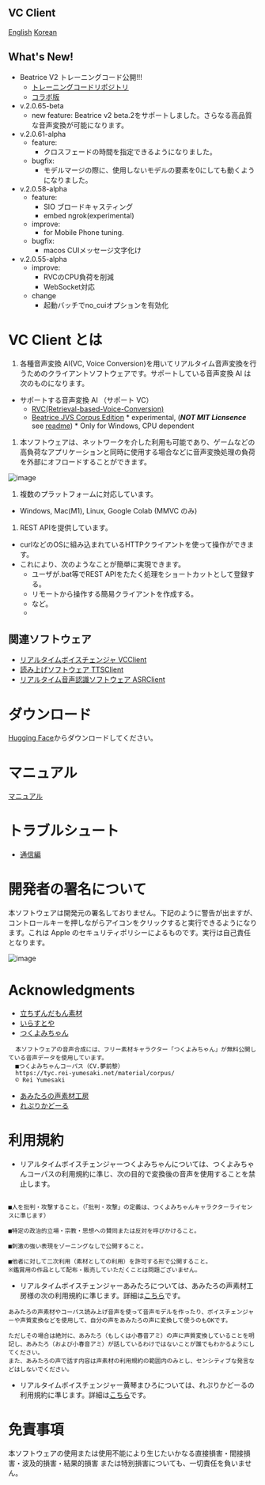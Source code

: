 ## VC Client

[English](/README_en.md) [Korean](/README_ko.md)

## What's New!
- Beatrice V2 トレーニングコード公開!!!
  - [トレーニングコードリポジトリ](https://huggingface.co/fierce-cats/beatrice-trainer)
  - [コラボ版](https://github.com/w-okada/beatrice-trainer-colab)
- v.2.0.65-beta
  - new feature: Beatrice v2 beta.2をサポートしました。さらなる高品質な音声変換が可能になります。
- v.2.0.61-alpha
  - feature:
    - クロスフェードの時間を指定できるようになりました。
  - bugfix:
    - モデルマージの際に、使用しないモデルの要素を0にしても動くようになりました。
- v.2.0.58-alpha
  - feature:
    - SIO ブロードキャスティング
    - embed ngrok(experimental)
  - improve:
    - for Mobile Phone tuning.
  - bugfix:
    - macos CUIメッセージ文字化け
- v.2.0.55-alpha
  - improve:
    - RVCのCPU負荷を削減
    - WebSocket対応
  - change
    - 起動バッチでno_cuiオプションを有効化

# VC Client とは

1. 各種音声変換 AI(VC, Voice Conversion)を用いてリアルタイム音声変換を行うためのクライアントソフトウェアです。サポートしている音声変換 AI は次のものになります。

- サポートする音声変換 AI （サポート VC）
  - [RVC(Retrieval-based-Voice-Conversion)](https://github.com/liujing04/Retrieval-based-Voice-Conversion-WebUI)
  - [Beatrice JVS Corpus Edition](https://prj-beatrice.com/) * experimental,  (***NOT MIT Licnsence*** see [readme](https://github.com/w-okada/voice-changer/blob/master/server/voice_changer/Beatrice/)) *  Only for Windows, CPU dependent
1. 本ソフトウェアは、ネットワークを介した利用も可能であり、ゲームなどの高負荷なアプリケーションと同時に使用する場合などに音声変換処理の負荷を外部にオフロードすることができます。

![image](https://user-images.githubusercontent.com/48346627/206640768-53f6052d-0a96-403b-a06c-6714a0b7471d.png)

1. 複数のプラットフォームに対応しています。

- Windows, Mac(M1), Linux, Google Colab (MMVC のみ)

1. REST APIを提供しています。

- curlなどのOSに組み込まれているHTTPクライアントを使って操作ができます。
- これにより、次のようなことが簡単に実現できます。
  - ユーザが.bat等でREST APIをたたく処理をショートカットとして登録する。
  - リモートから操作する簡易クライアントを作成する。
  - など。
  - 
## 関連ソフトウェア
- [リアルタイムボイスチェンジャ VCClient](https://github.com/w-okada/voice-changer)
- [読み上げソフトウェア TTSClient](https://github.com/w-okada/ttsclient)
- [リアルタイム音声認識ソフトウェア ASRClient](https://github.com/w-okada/asrclient)

# ダウンロード
[Hugging Face](https://huggingface.co/wok000/vcclient000/tree/main)からダウンロードしてください。

# マニュアル

[マニュアル](docs/01_basic_v2.0.z.md)


# トラブルシュート

- [通信編](tutorials/trouble_shoot_communication_ja.md)


# 開発者の署名について

本ソフトウェアは開発元の署名しておりません。下記のように警告が出ますが、コントロールキーを押しながらアイコンをクリックすると実行できるようになります。これは Apple のセキュリティポリシーによるものです。実行は自己責任となります。

![image](https://user-images.githubusercontent.com/48346627/212567711-c4a8d599-e24c-4fa3-8145-a5df7211f023.png)

# Acknowledgments

- [立ちずんだもん素材](https://seiga.nicovideo.jp/seiga/im10792934)
- [いらすとや](https://www.irasutoya.com/)
- [つくよみちゃん](https://tyc.rei-yumesaki.net/)

```
  本ソフトウェアの音声合成には、フリー素材キャラクター「つくよみちゃん」が無料公開している音声データを使用しています。
  ■つくよみちゃんコーパス（CV.夢前黎）
  https://tyc.rei-yumesaki.net/material/corpus/
  © Rei Yumesaki
```

- [あみたろの声素材工房](https://amitaro.net/)
- [れぷりかどーる](https://kikyohiroto1227.wixsite.com/kikoto-utau)

# 利用規約

- リアルタイムボイスチェンジャーつくよみちゃんについては、つくよみちゃんコーパスの利用規約に準じ、次の目的で変換後の音声を使用することを禁止します。

```

■人を批判・攻撃すること。（「批判・攻撃」の定義は、つくよみちゃんキャラクターライセンスに準じます）

■特定の政治的立場・宗教・思想への賛同または反対を呼びかけること。

■刺激の強い表現をゾーニングなしで公開すること。

■他者に対して二次利用（素材としての利用）を許可する形で公開すること。
※鑑賞用の作品として配布・販売していただくことは問題ございません。
```

- リアルタイムボイスチェンジャーあみたろについては、あみたろの声素材工房様の次の利用規約に準じます。詳細は[こちら](https://amitaro.net/voice/faq/#index_id6)です。

```
あみたろの声素材やコーパス読み上げ音声を使って音声モデルを作ったり、ボイスチェンジャーや声質変換などを使用して、自分の声をあみたろの声に変換して使うのもOKです。

ただしその場合は絶対に、あみたろ（もしくは小春音アミ）の声に声質変換していることを明記し、あみたろ（および小春音アミ）が話しているわけではないことが誰でもわかるようにしてください。
また、あみたろの声で話す内容は声素材の利用規約の範囲内のみとし、センシティブな発言などはしないでください。
```

- リアルタイムボイスチェンジャー黄琴まひろについては、れぷりかどーるの利用規約に準じます。詳細は[こちら](https://kikyohiroto1227.wixsite.com/kikoto-utau/ter%EF%BD%8Ds-of-service)です。

# 免責事項

本ソフトウェアの使用または使用不能により生じたいかなる直接損害・間接損害・波及的損害・結果的損害 または特別損害についても、一切責任を負いません。
